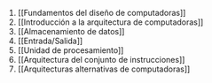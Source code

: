 1. [[Fundamentos del diseño de computadoras]]
2. [[Introducción a la arquitectura de computadoras]]
3. [[Almacenamiento de datos]]
4. [[Entrada/Salida]]
5. [[Unidad de procesamiento]]
6. [[Arquitectura del conjunto de instrucciones]]
7. [[Arquitecturas alternativas de computadoras]]
